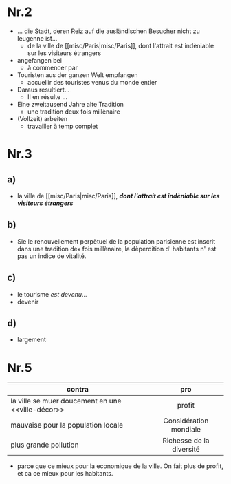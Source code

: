 # Nr.2
- ... die Stadt, deren Reiz auf die ausländischen Besucher nicht zu leugenne ist...
	- de la ville de [[misc/Paris|misc/Paris]], dont l'attrait est indèniable sur les visiteurs étrangers
- angefangen bei
	- à commencer par
- Touristen aus der ganzen Welt empfangen
	- accuellir des touristes venus du monde entier
- Daraus resultiert...
	- Il en résulte ...
- Eine zweitausend Jahre alte Tradition
	- une tradition deux fois millènaire
- (Vollzeit) arbeiten
	- travailler à temp complet
# Nr.3 
## a)
-  la ville de [[misc/Paris|misc/Paris]], **_dont l'attrait est indèniable sur les visiteurs étrangers_**
## b)
- Sie le renouvellement perpètuel de la population parisienne est inscrit dans une tradition dex fois millènaire, la dèperdition d' habitants n' est pas un indice de vitalité.
## c)
- le tourisme _est devenu_...
- devenir
## d)
- largement

# Nr.5

| contra        | pro           |
| ------------- |:-------------:|
|  la ville se muer doucement en une <<ville-décor>>| profit |
| mauvaise pour la population locale     | Considération mondiale      |
| plus grande pollution  | Richesse de la diversité      |


- parce que ce mieux pour la economique de la ville. On fait plus de profit, et ca ce mieux pour les habitants.   